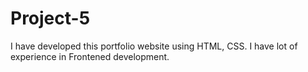 # Project-5
I have developed this portfolio website using HTML, CSS. I have lot of experience in Frontened development.
